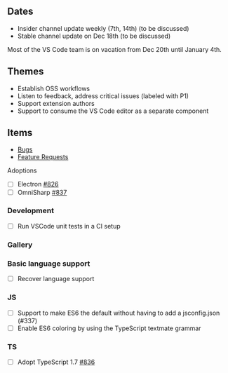 ## Dates
- Insider channel update weekly (7th, 14th) (to be discussed)
- Stable channel update on Dec 18th (to be discussed)

Most of the VS Code team is on vacation from Dec 20th until January 4th.

## Themes
- Establish OSS workflows
- Listen to feedback, address critical issues (labeled with P1)
- Support extension authors
- Support to consume the VS Code editor as a separate component

## Items
- [Bugs](https://github.com/Microsoft/vscode/issues?utf8=%E2%9C%93&q=is%3Aopen+is%3Aissue+label%3Abug+milestone%3A%22Dec+2015%22+-label%3Aupstream+)
- [Feature Requests](https://github.com/Microsoft/vscode/issues?utf8=%E2%9C%93&q=is%3Aopen+is%3Aissue+label%3Afeature%3Arequest+milestone%3A%22Dec+2015%22+-label%3Aupstream+)

Adoptions
- [ ] Electron [#826](../issues/826)
- [ ] OmniSharp [#837](../issues/837)

### Development
- [ ] Run VSCode unit tests in a CI setup

### Gallery

### Basic language support
- [ ] Recover language support

### JS
- [ ] Support to make ES6 the default without having to add a jsconfig.json (#337)
- [ ] Enable ES6 coloring by using the TypeScript textmate grammar

### TS
- [ ] Adopt TypeScript 1.7 [#836](../issues/836)

